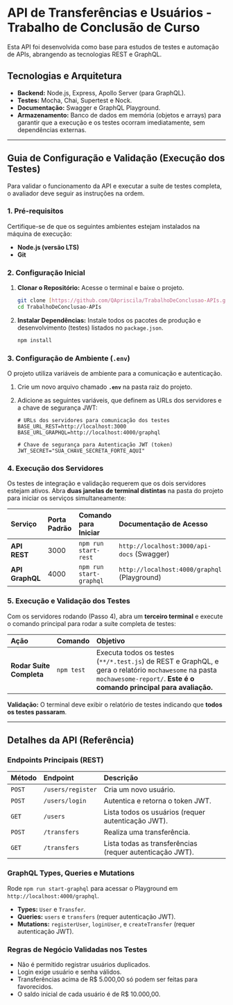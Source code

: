 # API de Transferências e Usuários - Trabalho de Conclusão de Curso

Esta API foi desenvolvida como base para estudos de testes e automação de APIs, abrangendo as tecnologias REST e GraphQL.

## Tecnologias e Arquitetura

* **Backend:** Node.js, Express, Apollo Server (para GraphQL).
* **Testes:** Mocha, Chai, Supertest e Nock.
* **Documentação:** Swagger e GraphQL Playground.
* **Armazenamento:** Banco de dados em memória (objetos e arrays) para garantir que a execução e os testes ocorram imediatamente, sem dependências externas.

---

## Guia de Configuração e Validação (Execução dos Testes)

Para validar o funcionamento da API e executar a suíte de testes completa, o avaliador deve seguir as instruções na ordem.

### 1. Pré-requisitos

Certifique-se de que os seguintes ambientes estejam instalados na máquina de execução:

* **Node.js (versão LTS)**
* **Git**

### 2. Configuração Inicial

1.  **Clonar o Repositório:** Acesse o terminal e baixe o projeto.
    ```bash
    git clone [https://github.com/QApriscila/TrabalhoDeConclusao-APIs.git](https://github.com/QApriscila/TrabalhoDeConclusao-APIs.git)
    cd TrabalhoDeConclusao-APIs
    ```
2.  **Instalar Dependências:** Instale todos os pacotes de produção e desenvolvimento (testes) listados no `package.json`.
    ```bash
    npm install
    ```

### 3. Configuração de Ambiente (`.env`)

O projeto utiliza variáveis de ambiente para a comunicação e autenticação.

1.  Crie um novo arquivo chamado **`.env`** na pasta raiz do projeto.
2.  Adicione as seguintes variáveis, que definem as URLs dos servidores e a chave de segurança JWT:

    ```
    # URLs dos servidores para comunicação dos testes
    BASE_URL_REST=http://localhost:3000
    BASE_URL_GRAPHQL=http://localhost:4000/graphql

    # Chave de segurança para Autenticação JWT (token)
    JWT_SECRET="SUA_CHAVE_SECRETA_FORTE_AQUI"
    ```

### 4. Execução dos Servidores

Os testes de integração e validação requerem que os dois servidores estejam ativos. Abra **duas janelas de terminal distintas** na pasta do projeto para iniciar os serviços simultaneamente:

| Serviço | Porta Padrão | Comando para Iniciar | Documentação de Acesso |
| :--- | :--- | :--- | :--- |
| **API REST** | 3000 | `npm run start-rest` | `http://localhost:3000/api-docs` (Swagger) |
| **API GraphQL** | 4000 | `npm run start-graphql` | `http://localhost:4000/graphql` (Playground) |

### 5. Execução e Validação dos Testes

Com os servidores rodando (Passo 4), abra um **terceiro terminal** e execute o comando principal para rodar a suíte completa de testes:

| Ação | Comando | Objetivo |
| :--- | :--- | :--- |
| **Rodar Suíte Completa** | `npm test` | Executa todos os testes (`**/*.test.js`) de REST e GraphQL, e gera o relatório `mochawesome` na pasta `mochawesome-report/`. **Este é o comando principal para avaliação.** |

**Validação:** O terminal deve exibir o relatório de testes indicando que **todos os testes passaram**.

---

## Detalhes da API (Referência)

### Endpoints Principais (REST)

| Método | Endpoint | Descrição |
| :--- | :--- | :--- |
| `POST` | `/users/register` | Cria um novo usuário. |
| `POST` | `/users/login` | Autentica e retorna o token JWT. |
| `GET` | `/users` | Lista todos os usuários (requer autenticação JWT). |
| `POST` | `/transfers` | Realiza uma transferência. |
| `GET` | `/transfers` | Lista todas as transferências (requer autenticação JWT). |

### GraphQL Types, Queries e Mutations

Rode `npm run start-graphql` para acessar o Playground em `http://localhost:4000/graphql`.

* **Types:** `User` e `Transfer`.
* **Queries:** `users` e `transfers` (requer autenticação JWT).
* **Mutations:** `registerUser`, `loginUser`, e `createTransfer` (requer autenticação JWT).

### Regras de Negócio Validadas nos Testes

* Não é permitido registrar usuários duplicados.
* Login exige usuário e senha válidos.
* Transferências acima de R$ 5.000,00 só podem ser feitas para favorecidos.
* O saldo inicial de cada usuário é de R$ 10.000,00.
